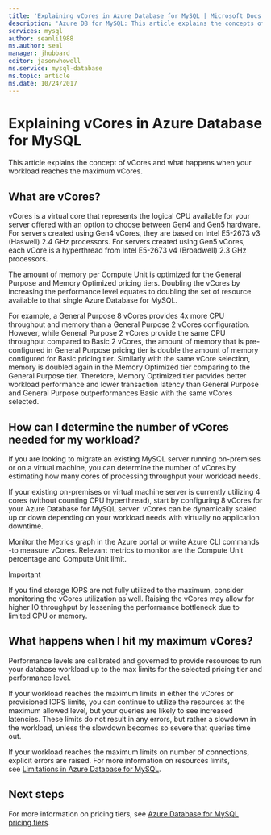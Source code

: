 ```yaml
---
title: 'Explaining vCores in Azure Database for MySQL | Microsoft Docs'
description: 'Azure DB for MySQL: This article explains the concepts of vCores and what happens when your workload reaches the maximum vCores.'
services: mysql
author: seanli1988
ms.author: seal
manager: jhubbard
editor: jasonwhowell
ms.service: mysql-database
ms.topic: article
ms.date: 10/24/2017
---
```

# Explaining vCores in Azure Database for MySQL
This article explains the concept of vCores and what happens when your workload reaches the maximum vCores.

## What are vCores?
vCores is a virtual core that represents the logical CPU available for your server offered with an option to choose between Gen4 and Gen5 hardware. For servers created using Gen4 vCores, they are based on Intel E5-2673 v3 (Haswell) 2.4 GHz processors. For servers created using Gen5 vCores, each vCore is a hyperthread from Intel E5-2673 v4 (Broadwell) 2.3 GHz processors.

The amount of memory per Compute Unit is optimized for the General Purpose and Memory Optimized pricing tiers. Doubling the vCores by increasing the performance level equates to doubling the set of resource available to that single Azure Database for MySQL.

For example, a General Purpose 8 vCores provides 4x more CPU throughput and memory than a General Purpose 2 vCores configuration. However, while General Purpose 2 vCores provide the same CPU throughput compared to Basic 2 vCores, the amount of memory that is pre-configured in General Purpose pricing tier is double the amount of memory configured for Basic pricing tier. Similarly with the same vCore selection, memory is doubled again in the Memory Optimized tier comparing to the General Purpose tier. Therefore, Memory Optimized tier provides better workload performance and lower transaction latency than General Purpose and General Purpose outperformances Basic with the same vCores selected.

## How can I determine the number of vCores needed for my workload?
If you are looking to migrate an existing MySQL server running on-premises or on a virtual machine, you can determine the number of vCores by estimating how many cores of processing throughput your workload needs. 

If your existing on-premises or virtual machine server is currently utilizing 4 cores (without counting CPU hyperthread), start by configuring 8 vCores for your Azure Database for MySQL server. vCores can be dynamically scaled up or down depending on your workload needs with virtually no application downtime. 

Monitor the Metrics graph in the Azure portal or write Azure CLI commands -to measure vCores. Relevant metrics to monitor are the Compute Unit percentage and Compute Unit limit. 

>[!IMPORTANT]
> If you find storage IOPS are not fully utilized to the maximum, consider monitoring the vCores utilization as well. Raising the vCores may allow for higher IO throughput by lessening the performance bottleneck due to limited CPU or memory.

## What happens when I hit my maximum vCores?
Performance levels are calibrated and governed to provide resources to run your database workload up to the max limits for the selected pricing tier and performance level. 

If your workload reaches the maximum limits in either the vCores or provisioned IOPS limits, you can continue to utilize the resources at the maximum allowed level, but your queries are likely to see increased latencies. These limits do not result in any errors, but rather a slowdown in the workload, unless the slowdown becomes so severe that queries time out. 

If your workload reaches the maximum limits on number of connections, explicit errors are raised. For more information on resources limits, see [Limitations in Azure Database for MySQL](concepts-limits.md).

## Next steps
For more information on pricing tiers, see [Azure Database for MySQL pricing tiers](./concepts-service-tiers.md).
